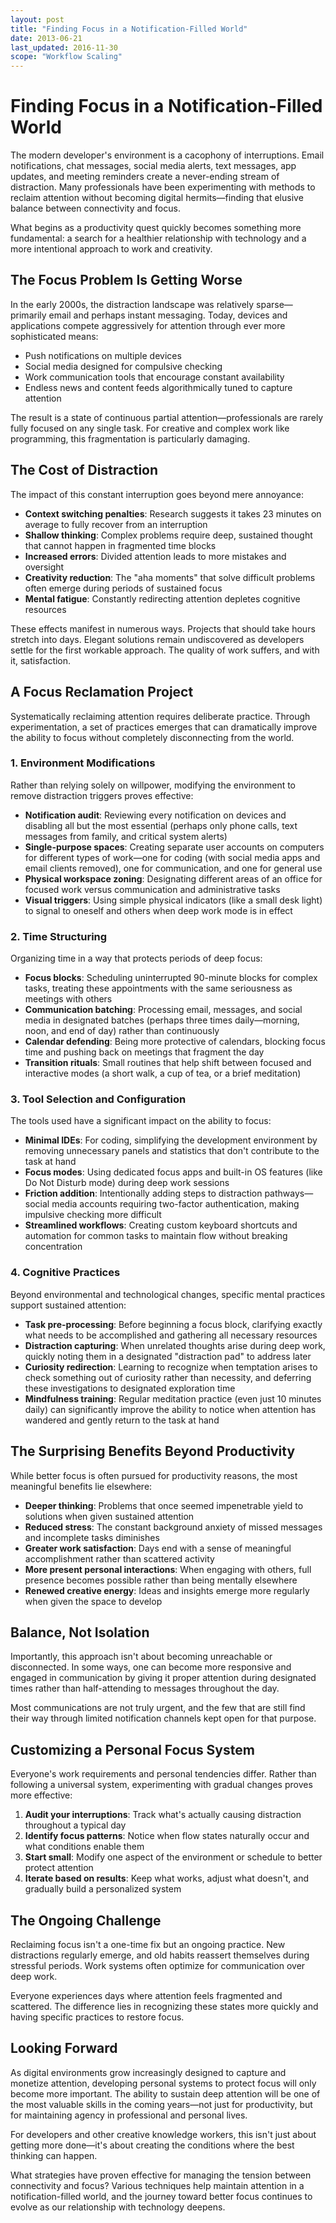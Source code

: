 ```yaml
---
layout: post
title: "Finding Focus in a Notification-Filled World"
date: 2013-06-21
last_updated: 2016-11-30
scope: "Workflow Scaling"
---
```


# Finding Focus in a Notification-Filled World

The modern developer's environment is a cacophony of interruptions. Email notifications, chat messages, social media alerts, text messages, app updates, and meeting reminders create a never-ending stream of distraction. Many professionals have been experimenting with methods to reclaim attention without becoming digital hermits—finding that elusive balance between connectivity and focus.

What begins as a productivity quest quickly becomes something more fundamental: a search for a healthier relationship with technology and a more intentional approach to work and creativity.

## The Focus Problem Is Getting Worse

In the early 2000s, the distraction landscape was relatively sparse—primarily email and perhaps instant messaging. Today, devices and applications compete aggressively for attention through ever more sophisticated means:

- Push notifications on multiple devices
- Social media designed for compulsive checking
- Work communication tools that encourage constant availability
- Endless news and content feeds algorithmically tuned to capture attention

The result is a state of continuous partial attention—professionals are rarely fully focused on any single task. For creative and complex work like programming, this fragmentation is particularly damaging.

## The Cost of Distraction

The impact of this constant interruption goes beyond mere annoyance:

- **Context switching penalties**: Research suggests it takes 23 minutes on average to fully recover from an interruption
- **Shallow thinking**: Complex problems require deep, sustained thought that cannot happen in fragmented time blocks
- **Increased errors**: Divided attention leads to more mistakes and oversight
- **Creativity reduction**: The "aha moments" that solve difficult problems often emerge during periods of sustained focus
- **Mental fatigue**: Constantly redirecting attention depletes cognitive resources

These effects manifest in numerous ways. Projects that should take hours stretch into days. Elegant solutions remain undiscovered as developers settle for the first workable approach. The quality of work suffers, and with it, satisfaction.

## A Focus Reclamation Project

Systematically reclaiming attention requires deliberate practice. Through experimentation, a set of practices emerges that can dramatically improve the ability to focus without completely disconnecting from the world.

### 1. Environment Modifications

Rather than relying solely on willpower, modifying the environment to remove distraction triggers proves effective:

- **Notification audit**: Reviewing every notification on devices and disabling all but the most essential (perhaps only phone calls, text messages from family, and critical system alerts)
- **Single-purpose spaces**: Creating separate user accounts on computers for different types of work—one for coding (with social media apps and email clients removed), one for communication, and one for general use
- **Physical workspace zoning**: Designating different areas of an office for focused work versus communication and administrative tasks
- **Visual triggers**: Using simple physical indicators (like a small desk light) to signal to oneself and others when deep work mode is in effect

### 2. Time Structuring

Organizing time in a way that protects periods of deep focus:

- **Focus blocks**: Scheduling uninterrupted 90-minute blocks for complex tasks, treating these appointments with the same seriousness as meetings with others
- **Communication batching**: Processing email, messages, and social media in designated batches (perhaps three times daily—morning, noon, and end of day) rather than continuously
- **Calendar defending**: Being more protective of calendars, blocking focus time and pushing back on meetings that fragment the day
- **Transition rituals**: Small routines that help shift between focused and interactive modes (a short walk, a cup of tea, or a brief meditation)

### 3. Tool Selection and Configuration

The tools used have a significant impact on the ability to focus:

- **Minimal IDEs**: For coding, simplifying the development environment by removing unnecessary panels and statistics that don't contribute to the task at hand
- **Focus modes**: Using dedicated focus apps and built-in OS features (like Do Not Disturb mode) during deep work sessions
- **Friction addition**: Intentionally adding steps to distraction pathways—social media accounts requiring two-factor authentication, making impulsive checking more difficult
- **Streamlined workflows**: Creating custom keyboard shortcuts and automation for common tasks to maintain flow without breaking concentration

### 4. Cognitive Practices

Beyond environmental and technological changes, specific mental practices support sustained attention:

- **Task pre-processing**: Before beginning a focus block, clarifying exactly what needs to be accomplished and gathering all necessary resources
- **Distraction capturing**: When unrelated thoughts arise during deep work, quickly noting them in a designated "distraction pad" to address later
- **Curiosity redirection**: Learning to recognize when temptation arises to check something out of curiosity rather than necessity, and deferring these investigations to designated exploration time
- **Mindfulness training**: Regular meditation practice (even just 10 minutes daily) can significantly improve the ability to notice when attention has wandered and gently return to the task at hand

## The Surprising Benefits Beyond Productivity

While better focus is often pursued for productivity reasons, the most meaningful benefits lie elsewhere:

- **Deeper thinking**: Problems that once seemed impenetrable yield to solutions when given sustained attention
- **Reduced stress**: The constant background anxiety of missed messages and incomplete tasks diminishes
- **Greater work satisfaction**: Days end with a sense of meaningful accomplishment rather than scattered activity
- **More present personal interactions**: When engaging with others, full presence becomes possible rather than being mentally elsewhere
- **Renewed creative energy**: Ideas and insights emerge more regularly when given the space to develop

## Balance, Not Isolation

Importantly, this approach isn't about becoming unreachable or disconnected. In some ways, one can become more responsive and engaged in communication by giving it proper attention during designated times rather than half-attending to messages throughout the day.

Most communications are not truly urgent, and the few that are still find their way through limited notification channels kept open for that purpose.

## Customizing a Personal Focus System

Everyone's work requirements and personal tendencies differ. Rather than following a universal system, experimenting with gradual changes proves more effective:

1. **Audit your interruptions**: Track what's actually causing distraction throughout a typical day
2. **Identify focus patterns**: Notice when flow states naturally occur and what conditions enable them
3. **Start small**: Modify one aspect of the environment or schedule to better protect attention
4. **Iterate based on results**: Keep what works, adjust what doesn't, and gradually build a personalized system

## The Ongoing Challenge

Reclaiming focus isn't a one-time fix but an ongoing practice. New distractions regularly emerge, and old habits reassert themselves during stressful periods. Work systems often optimize for communication over deep work.

Everyone experiences days where attention feels fragmented and scattered. The difference lies in recognizing these states more quickly and having specific practices to restore focus.

## Looking Forward

As digital environments grow increasingly designed to capture and monetize attention, developing personal systems to protect focus will only become more important. The ability to sustain deep attention will be one of the most valuable skills in the coming years—not just for productivity, but for maintaining agency in professional and personal lives.

For developers and other creative knowledge workers, this isn't just about getting more done—it's about creating the conditions where the best thinking can happen.

What strategies have proven effective for managing the tension between connectivity and focus? Various techniques help maintain attention in a notification-filled world, and the journey toward better focus continues to evolve as our relationship with technology deepens.